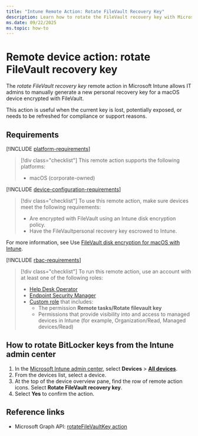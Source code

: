 ```yaml
---
title: "Intune Remote Action: Rotate FileVault Recovery Key"
description: Learn how to rotate the FileVault recovery key with Microsoft Intune.
ms.date: 09/22/2025
ms.topic: how-to
---
```


# Remote device action: rotate FileVault recovery key

The *rotate FileVault recovery key* remote action in Microsoft Intune allows IT admins to manually generate a new personal recovery key for a macOS device encrypted with FileVault.

This action is useful when the current key is lost, potentially exposed, or needs to be refreshed for compliance or support reasons.

## Requirements

[!INCLUDE [platform-requirements](../../includes/h3/platform-requirements.md)]

> [!div class="checklist"]
> This remote action supports the following platforms:
>
> - macOS (corporate-owned)

[!INCLUDE [device-configuration-requirements](../../includes/h3/device-configuration-requirements.md)]

> [!div class="checklist"]
> To use this remote action, make sure devices meet the following requirements:
>
> - Are encrypted with FileVault using an Intune disk encryption policy.
> - Have the FileVaultpersonal recovery key escrowed to Intune.

For more information, see Use [FileVault disk encryption for macOS with Intune][LEARN-1].

[!INCLUDE [rbac-requirements](../../includes/h3/rbac-requirements.md)]

> [!div class="checklist"]
> To run this remote action, use an account with at least one of the following roles:
>
> - [Help Desk Operator][INT-R1]
> - [Endpoint Security Manager][INT-R4]
> - [Custom role][INT-RC] that includes:
>   - The permission **Remote tasks/Rotate filevault key**
>   - Permissions that provide visibility into and access to managed devices in Intune (for example, Organization/Read, Managed devices/Read)

## How to rotate BitLocker keys from the Intune admin center

1. In the [Microsoft Intune admin center][INT-AC], select **Devices** > [**All devices**][INT-ALLD].
1. From the devices list, select a device.
1. At the top of the device overview pane, find the row of remote action icons. Select **Rotate FileVault recovery key**.
1. Select **Yes** to confirm the action.

## Reference links

- Microsoft Graph API: [rotateFileVaultKey action][GRAPH-1]

<!--links-->

<!-- admin center links -->

[INT-AC]: https://go.microsoft.com/fwlink/?linkid=2109431
[INT-ALLD]: https://go.microsoft.com/fwlink/?linkid=2333814

<!-- role links -->

[INT-R1]: /intune/intune-service/fundamentals/role-based-access-control-reference#help-desk-operator
[INT-R4]: /intune/intune-service/fundamentals/role-based-access-control-reference#endpoint-security-manager
[INT-RC]: /intune/intune-service/fundamentals/create-custom-role

<!-- API links -->

[GRAPH-1]: /graph/api/intune-devices-manageddevice-rotateFileVaultKey

[LEARN-1]: /intune/intune-service/protect/encrypt-devices-filevault
